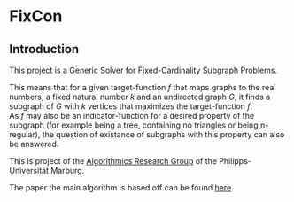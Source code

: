 # FixCon

## Introduction
This project is a Generic Solver for Fixed-Cardinality Subgraph Problems.  

This means that for a given target-function *f* that maps graphs to the real numbers, a fixed natural number *k* and an undirected graph *G*, it finds a subgraph of *G* with *k* vertices that maximizes the target-function *f*.  
As *f* may also be an indicator-function for a desired property of the subgraph (for example being a tree, containing no triangles or being n-regular), the question of existance of subgraphs with this property can also be answered.  

This is project of the [Algorithmics Research Group](https://www.uni-marburg.de/en/fb12/research-groups/algorith) of the Philipps-Universität Marburg.  

The paper the main algorithm is based off can be found [here](https://www.uni-marburg.de/de/fb12/arbeitsgruppen/algorith/paper/alenex20-de.umr.fixcon.pdf).

